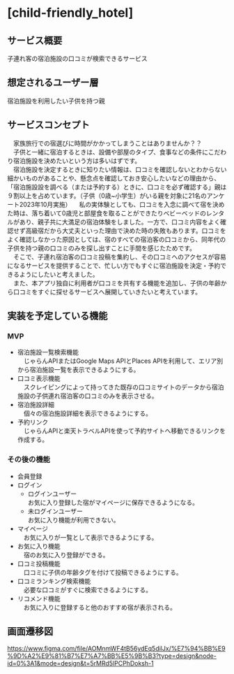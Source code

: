 # [child-friendly_hotel]

## サービス概要
子連れ客の宿泊施設の口コミが検索できるサービス

## 想定されるユーザー層
宿泊施設を利用したい子供を持つ親

## サービスコンセプト
　家族旅行での宿選びに時間がかかってしまうことはありませんか？？  
　子供と一緒に宿泊するときは、設備や部屋のタイプ、食事などの条件にこだわり宿泊施設を決めたいという方は多いはずです。  
　宿泊施設を決定するときに知りたい情報は、口コミを確認しないとわからない細かいものがあることや、懸念点を確認しておき安心したいなどの理由から、「宿泊施設設を調べる（または予約する）ときに、口コミを必ず確認する」親は９割以上を占めています。（子供（0歳~小学生）がいる親を対象に21名のアンケート2023年10月実施）
　私の実体験としても、口コミを入念に調べて宿を決めた時は、落ち着いて0歳児と部屋食を取ることができたりベビーベッドのレンタルがあり、親子共に大満足の宿泊体験をしました。一方で、口コミ内容をよく確認せず高級宿だから大丈夫といった理由で決めた時の失敗もあります。口コミをよく確認しなかった原因としては、宿のすべての宿泊客の口コミから、同年代の子供を持つ親の口コミのみを探し出すことに手間を感じたためです。  
　そこで、子連れ宿泊客の口コミ投稿を集約し、その口コミへのアクセスが容易になるサービスを提供することで、忙しい方でもすぐに宿泊施設を決定・予約できるようにしたいと考えました。  
　また、本アプリ独自に利用者が口コミを共有する機能を追加し、子供の年齢から口コミをすぐに探せるサービスへ展開していきたいと考えています。  

## 実装を予定している機能
### MVP
* 宿泊施設一覧検索機能  
　じゃらんAPIまたはGoogle Maps APIとPlaces APIを利用して、エリア別から宿泊施設一覧を表示できるようにする。
* 口コミ表示機能  
　スクレイピングによって持ってきた既存の口コミサイトのデータから宿泊施設の子供連れ宿泊客の口コミのみを表示させる。
* 宿泊施設詳細  
　個々の宿泊施設詳細を表示できるようにする。
* 予約リンク  
　じゃらんAPIと楽天トラベルAPIを使って予約サイトへ移動できるリンクを作成する。

### その後の機能
* 会員登録
* ログイン
  - ログインユーザー  
    お気に入り登録した宿がマイページに保存できるようになる。  
  - 未ログインユーザー  
    お気に入り機能が利用できない。
* マイページ  
　お気に入りが一覧として表示できるようにする。
* お気に入り機能  
　宿のお気に入り登録ができる。
* 口コミ投稿機能  
　口コミに子供の年齢タグを付けて投稿できるようにする。
* 口コミランキング検索機能  
　必要な口コミがすぐに検索できるようにする。
* リコメンド機能  
　お気に入りに登録すると他のおすすめ宿が表示される。

## 画面遷移図
https://www.figma.com/file/AOMnmWF4tB56ydEq5dilJx/%E7%94%BB%E9%9D%A2%E9%81%B7%E7%A7%BB%E5%9B%B3?type=design&node-id=0%3A1&mode=design&t=5rMRd5lPCPhDoksh-1
